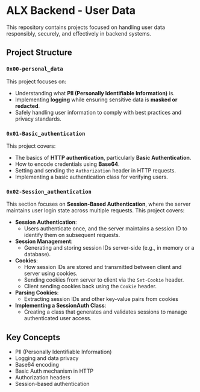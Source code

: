# ALX Backend - User Data

This repository contains projects focused on handling user data responsibly, securely, and effectively in backend systems.

## Project Structure

### `0x00-personal_data`
This project focuses on:
- Understanding what **PII (Personally Identifiable Information)** is.
- Implementing **logging** while ensuring sensitive data is **masked or redacted**.
- Safely handling user information to comply with best practices and privacy standards.

### `0x01-Basic_authentication`
This project covers:
- The basics of **HTTP authentication**, particularly **Basic Authentication**.
- How to encode credentials using **Base64**.
- Setting and sending the `Authorization` header in HTTP requests.
- Implementing a basic authentication class for verifying users.

### `0x02-Session_authentication`

This section focuses on **Session-Based Authentication**, where the server maintains user login state across multiple requests. This project covers:
- **Session Authentication**:
  - Users authenticate once, and the server maintains a session ID to identify them on subsequent requests.
- **Session Management**:
  - Generating and storing session IDs server-side (e.g., in memory or a database).
- **Cookies**:
  - How session IDs are stored and transmitted between client and server using cookies.
  - Sending cookies from server to client via the `Set-Cookie` header.
  - Client sending cookies back using the `Cookie` header.
- **Parsing Cookies**:
  - Extracting session IDs and other key-value pairs from cookies
- **Implementing a SessionAuth Class**:
  - Creating a class that generates and validates sessions to manage authenticated user access.

## Key Concepts
- PII (Personally Identifiable Information)
- Logging and data privacy
- Base64 encoding
- Basic Auth mechanism in HTTP
- Authorization headers
- Session-based authentication
